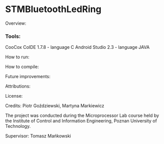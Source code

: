 ﻿# STMBluetoothLedRing

Overview:

### Tools: 
CooCox CoIDE 1.7.8 - language C
Android Studio 2.3 - language JAVA

How to run:

How to compile:

Future improvements:

Attributions:

License:

Credits:
Piotr Goździewski,
Martyna Markiewicz

The project was conducted during the Microprocessor Lab course held by the Institute of Control and Information Engineering, Poznan University of Technology.

Supervisor: Tomasz Mańkowski


